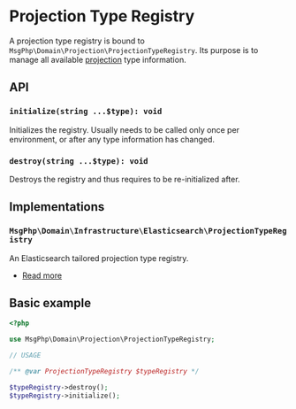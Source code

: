 # Projection Type Registry

A projection type registry is bound to `MsgPhp\Domain\Projection\ProjectionTypeRegistry`. Its purpose is to manage all
available [projection](models.md) type information.

## API

### `initialize(string ...$type): void`

Initializes the registry. Usually needs to be called only once per environment, or after any type information has
changed.

### `destroy(string ...$type): void`

Destroys the registry and thus requires to be re-initialized after.

## Implementations

### `MsgPhp\Domain\Infrastructure\Elasticsearch\ProjectionTypeRegistry`

An Elasticsearch tailored projection type registry.

- [Read more](../infrastructure/elasticsearch.md#projection-type-registry)

## Basic example

```php
<?php

use MsgPhp\Domain\Projection\ProjectionTypeRegistry;

// USAGE

/** @var ProjectionTypeRegistry $typeRegistry */

$typeRegistry->destroy();
$typeRegistry->initialize();
```
